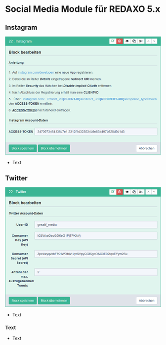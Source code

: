 # Social Media Module für REDAXO 5.x

Instagram
-------

![Screenshot](https://github.com/greatif/redaxo_social-media_module/blob/master/instagram_backend_01.png)

* Text

Twitter
-------


![Screenshot](https://github.com/greatif/redaxo_social-media_module/blob/master/twitter_backend_01.png)

* Text

### Text

* Text
